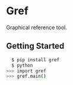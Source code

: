 # Gref

Graphical reference tool.

## Getting Started

``` bash
  $ pip install gref
  $ python
>>> import gref
>>> gref.main()
```
